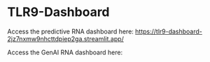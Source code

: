 # TLR9-Dashboard

Access the predictive RNA dashboard here: https://tlr9-dashboard-2jz7nxmw9nhcttdpiep2ga.streamlit.app/

Access the GenAI RNA dashboard here: 
